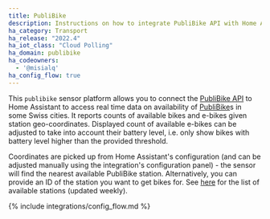 ```yaml
---
title: PubliBike
description: Instructions on how to integrate PubliBike API with Home Assistant
ha_category: Transport
ha_release: "2022.4"
ha_iot_class: "Cloud Polling"
ha_domain: publibike
ha_codeowners:
  - '@misialq'
ha_config_flow: true
---
```


This `publibike` sensor platform allows you to connect the [PubliBike API](https://api.publibike.ch/v1/static/api.html) to Home Assistant to access real time data on availability of [PubliBike](https://www.publibike.ch/)s in some Swiss cities. 
It reports counts of available bikes and e-bikes given station geo-coordinates. Displayed count of available e-bikes can be adjusted to take into account their battery level, i.e. only show bikes with battery level higher than the provided threshold.

Coordinates are picked up from Home Assistant's configuration (and can be adjusted manually using the integration's configuration panel) - the sensor will find the nearest available PubliBike station. 
Alternatively, you can provide an ID of the station you want to get bikes for. See [here](https://github.com/misialq/publibike-stations) for the list of available stations (updated weekly).

{% include integrations/config_flow.md %}

